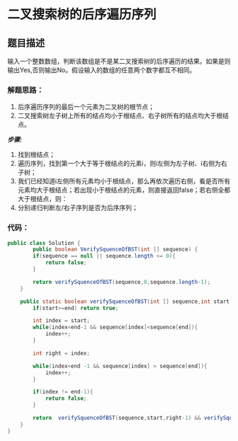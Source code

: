 # 二叉搜索树的后序遍历序列

## 题目描述
输入一个整数数组，判断该数组是不是某二叉搜索树的后序遍历的结果。如果是则输出Yes,否则输出No。假设输入的数组的任意两个数字都互不相同。


### 解题思路：
1. 后序遍历序列的最后一个元素为二叉树的根节点；
2. 二叉搜索树左子树上所有的结点均小于根结点、右子树所有的结点均大于根结点。

***步骤:***

1. 找到根结点；
2. 遍历序列，找到第一个大于等于根结点的元素i，则i左侧为左子树、i右侧为右子树；
3. 我们已经知道i左侧所有元素均小于根结点，那么再依次遍历右侧，看是否所有元素均大于根结点；若出现小于根结点的元素，则直接返回false；若右侧全都大于根结点，则：
4. 分别递归判断左/右子序列是否为后序序列；


### 代码：


```java
public class Solution {
        public boolean VerifySquenceOfBST(int [] sequence) {
        if(sequence == null || sequence.length <= 0){
            return false;
        }

        return verifySquenceOfBST(sequence,0,sequence.length-1);
    }

    public static boolean verifySquenceOfBST(int [] sequence,int start,int end){
        if(start>=end) return true;

        int index = start;
        while(index<end-1 && sequence[index]<sequence[end]){
            index++;
        }

        int right = index;

        while(index<end -1 && sequence[index] > sequence[end]){
            index++;
        }

        if(index != end-1){
            return false;
        }

        return  verifySquenceOfBST(sequence,start,right-1) && verifySquenceOfBST(sequence,right+1,end-1);
    }
}

```